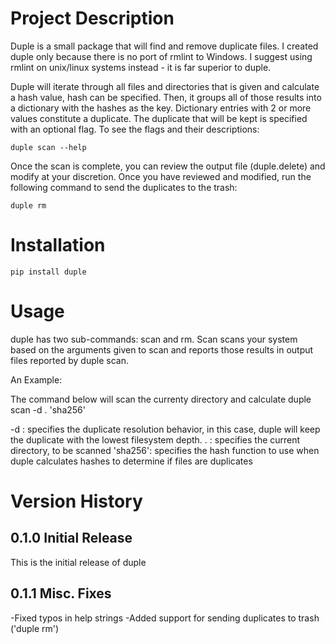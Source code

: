 # Project Description

Duple is a small package that will find and remove duplicate files.  I created duple only because there is no port of rmlint to Windows.  I suggest using rmlint on unix/linux systems instead - it is far superior to duple.

Duple will iterate through all files and directories that is given and calculate a hash value, hash can be specified.  Then, it groups all of those results into a dictionary with the hashes as the key.  Dictionary entries with 2 or more values constitute a duplicate.  The duplicate that will be kept is specified with an optional flag.  To see the flags and their descriptions:

    duple scan --help

Once the scan is complete, you can review the output file (duple.delete) and modify at your discretion.  Once you have reviewed and modified, run the following command to send the duplicates to the trash:

    duple rm

# Installation

    pip install duple

# Usage

duple has two sub-commands: scan and rm.  Scan scans your system based on the arguments given to scan and reports those results in output files reported by duple scan.

An Example:

The command below will scan the currenty directory and calculate
    duple scan -d . 'sha256'

-d      :   specifies the duplicate resolution behavior, in this case, duple will keep the duplicate with the lowest filesystem depth.
.       :   specifies the current directory, to be scanned
'sha256':   specifies the hash function to use when duple calculates hashes to determine if files are duplicates

# Version History

## 0.1.0 Initial Release
This is the initial release of duple

## 0.1.1 Misc. Fixes
-Fixed typos in help strings
-Added support for sending duplicates to trash ('duple rm')